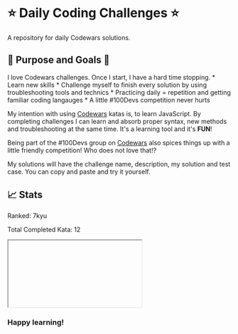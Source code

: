 # ⭐ Daily Coding Challenges ⭐

A repository for daily Codewars solutions.

## 🔎 Purpose and Goals 🥅

I love Codewars challenges. Once I start, I have a hard time stopping.
    * Learn new skills
    * Challenge myself to finish every solution by using troubleshooting tools and technics
    * Practicing daily = repetition and getting familiar coding langauges
    * A little #100Devs competition never hurts


My intention with using [Codewars](https://codewars.com) katas is, to learn JavaScript. By completing challenges I can learn and absorb proper syntax, new methods and troubleshooting at the same time. It's a learning tool and it's **FUN**!

Being part of the #100Devs group on [Codewars](https://codewars.com) also spices things up with a little friendly competition!
Who does not love that!?

My solutions will have the challenge name, description, my solution and test case. You can copy and paste and try it yourself.

## 📈 Stats

Ranked: 7kyu

Total Completed Kata: 12    

<iframe>https://www.codewars.com/users/pitchblack_84/badges/large</iframe>

### Happy learning!
